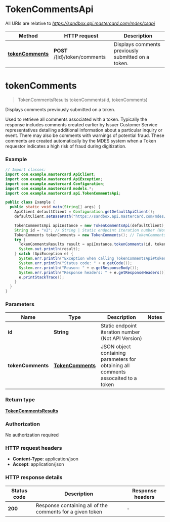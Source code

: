 # TokenCommentsApi

All URIs are relative to *https://sandbox.api.mastercard.com/mdes/csapi*

| Method | HTTP request | Description |
|------------- | ------------- | -------------|
| [**tokenComments**](TokenCommentsApi.md#tokenComments) | **POST** /{id}/token/comments | Displays comments previously submitted on a token. |


<a id="tokenComments"></a>
# **tokenComments**
> TokenCommentsResults tokenComments(id, tokenComments)

Displays comments previously submitted on a token.

Used to retrieve all comments associated with a token. Typically the response includes comments created earlier by Issuer Customer Service representatives detailing additional information about a particular inquiry or event. There may also be comments with warnings of potential fraud. These comments are created automatically by the MDES system when a Token requestor indicates a high risk of fraud during digitization. 

### Example
```java
// Import classes:
import com.example.mastercard.ApiClient;
import com.example.mastercard.ApiException;
import com.example.mastercard.Configuration;
import com.example.mastercard.models.*;
import com.example.mastercard.api.TokenCommentsApi;

public class Example {
  public static void main(String[] args) {
    ApiClient defaultClient = Configuration.getDefaultApiClient();
    defaultClient.setBasePath("https://sandbox.api.mastercard.com/mdes/csapi");

    TokenCommentsApi apiInstance = new TokenCommentsApi(defaultClient);
    String id = "v2"; // String | Static endpoint iteration number (Not API Version)
    TokenComments tokenComments = new TokenComments(); // TokenComments | JSON object containing parameters for obtaining all comments assocaited to a token
    try {
      TokenCommentsResults result = apiInstance.tokenComments(id, tokenComments);
      System.out.println(result);
    } catch (ApiException e) {
      System.err.println("Exception when calling TokenCommentsApi#tokenComments");
      System.err.println("Status code: " + e.getCode());
      System.err.println("Reason: " + e.getResponseBody());
      System.err.println("Response headers: " + e.getResponseHeaders());
      e.printStackTrace();
    }
  }
}
```

### Parameters

| Name | Type | Description  | Notes |
|------------- | ------------- | ------------- | -------------|
| **id** | **String**| Static endpoint iteration number (Not API Version) | |
| **tokenComments** | [**TokenComments**](TokenComments.md)| JSON object containing parameters for obtaining all comments assocaited to a token | |

### Return type

[**TokenCommentsResults**](TokenCommentsResults.md)

### Authorization

No authorization required

### HTTP request headers

 - **Content-Type**: application/json
 - **Accept**: application/json

### HTTP response details
| Status code | Description | Response headers |
|-------------|-------------|------------------|
| **200** | Response containing all of the comments for a given token |  -  |

